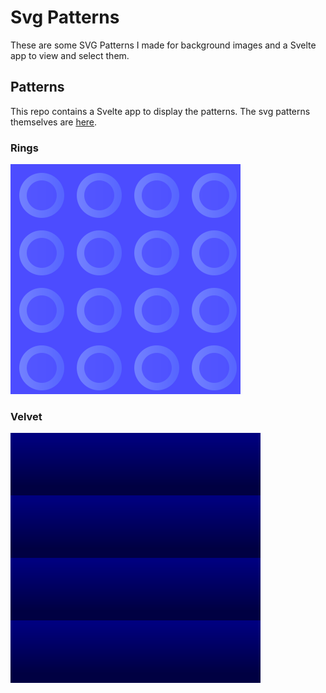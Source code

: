 # Svg Patterns

These are some SVG Patterns I made for background images and a Svelte app to view and select them.

## Patterns

This repo contains a Svelte app to display the patterns. The svg patterns themselves are [here](/src/svg).

### Rings

![](/src/svg/ring.svg)

### Velvet

![](/src/svg/velvet.svg)
